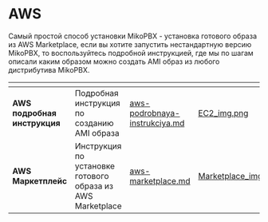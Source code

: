 # AWS

Самый простой способ установки MikoPBX - установка готового образа из AWS Marketplace, если вы хотите запустить нестандартную версию MikoPBX, то воспользуйтесь подробной инструкцией, где мы по шагам описали каким образом можно создать AMI образ из любого дистрибутива MikoPBX.

<table data-view="cards" data-full-width="false"><thead><tr><th></th><th></th><th data-hidden data-card-target data-type="content-ref"></th><th data-hidden data-card-cover data-type="files"></th></tr></thead><tbody><tr><td><strong>AWS подробная инструкция</strong></td><td>Подробная инструкция по созданию AMI образа</td><td><a href="aws-podrobnaya-instrukciya.md">aws-podrobnaya-instrukciya.md</a></td><td><a href="../../../.gitbook/assets/EC2_img.png">EC2_img.png</a></td></tr><tr><td><strong>AWS Маркетплейс</strong></td><td>Инструкция по установке готового образа из AWS Marketplace</td><td><a href="aws-marketplace.md">aws-marketplace.md</a></td><td><a href="../../../.gitbook/assets/Marketplace_img.png">Marketplace_img.png</a></td></tr></tbody></table>
